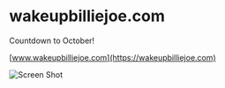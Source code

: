 # wakeupbilliejoe.com

Countdown to October!

[www.wakeupbilliejoe.com](https://wakeupbilliejoe.com)

![Screen Shot](https://firebasestorage.googleapis.com/v0/b/wakeupbilliejoe.appspot.com/o/assets%2Fscreencapture-wakeupbilliejoe-1504642170925.png?alt=media&token=aaa34be5-3ca0-41ea-82da-29aa05d3108c)